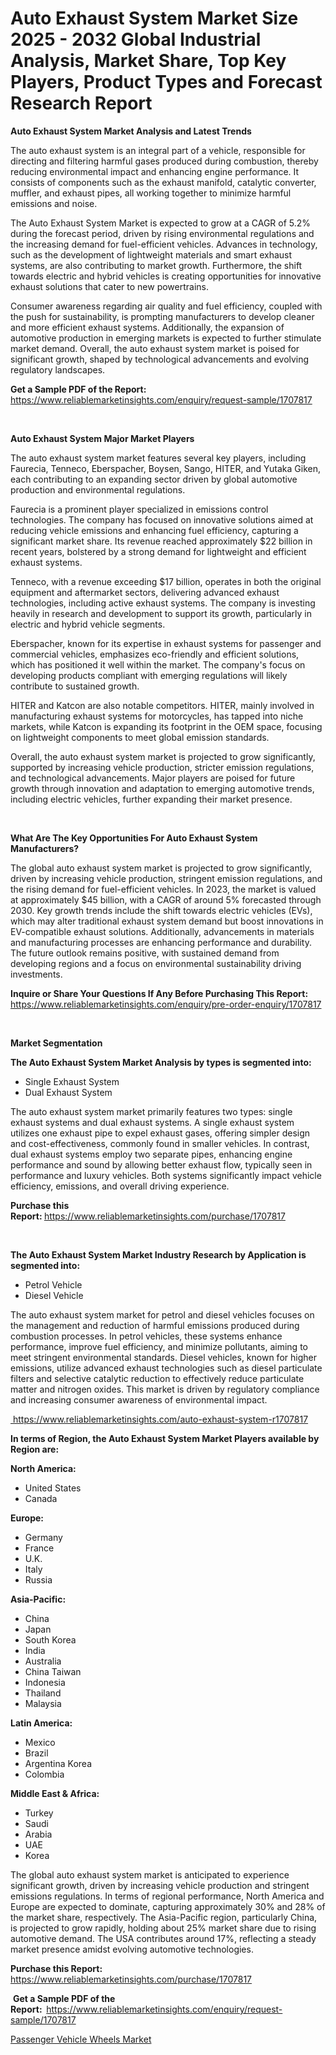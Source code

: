 <p><h1>Auto Exhaust System Market Size 2025 - 2032 Global Industrial Analysis, Market Share, Top Key Players, Product Types and Forecast Research Report</h1></p><p><strong>Auto Exhaust System Market Analysis and Latest Trends</strong></p>
<p><p>The auto exhaust system is an integral part of a vehicle, responsible for directing and filtering harmful gases produced during combustion, thereby reducing environmental impact and enhancing engine performance. It consists of components such as the exhaust manifold, catalytic converter, muffler, and exhaust pipes, all working together to minimize harmful emissions and noise. </p><p>The Auto Exhaust System Market is expected to grow at a CAGR of 5.2% during the forecast period, driven by rising environmental regulations and the increasing demand for fuel-efficient vehicles. Advances in technology, such as the development of lightweight materials and smart exhaust systems, are also contributing to market growth. Furthermore, the shift towards electric and hybrid vehicles is creating opportunities for innovative exhaust solutions that cater to new powertrains. </p><p>Consumer awareness regarding air quality and fuel efficiency, coupled with the push for sustainability, is prompting manufacturers to develop cleaner and more efficient exhaust systems. Additionally, the expansion of automotive production in emerging markets is expected to further stimulate market demand. Overall, the auto exhaust system market is poised for significant growth, shaped by technological advancements and evolving regulatory landscapes.</p></p>
<p><strong>Get a Sample PDF of the Report:&nbsp;</strong> <a href="https://www.reliablemarketinsights.com/enquiry/request-sample/1707817?utm_campaign=3184&utm_medium=2&utm_source=Github&utm_content=ia&utm_term=30032025&utm_id=auto-exhaust-system">https://www.reliablemarketinsights.com/enquiry/request-sample/1707817</a></p>
<p>&nbsp;</p>
<p><strong>Auto Exhaust System Major Market Players</strong></p>
<p><p>The auto exhaust system market features several key players, including Faurecia, Tenneco, Eberspacher, Boysen, Sango, HITER, and Yutaka Giken, each contributing to an expanding sector driven by global automotive production and environmental regulations.</p><p>Faurecia is a prominent player specialized in emissions control technologies. The company has focused on innovative solutions aimed at reducing vehicle emissions and enhancing fuel efficiency, capturing a significant market share. Its revenue reached approximately $22 billion in recent years, bolstered by a strong demand for lightweight and efficient exhaust systems.</p><p>Tenneco, with a revenue exceeding $17 billion, operates in both the original equipment and aftermarket sectors, delivering advanced exhaust technologies, including active exhaust systems. The company is investing heavily in research and development to support its growth, particularly in electric and hybrid vehicle segments.</p><p>Eberspacher, known for its expertise in exhaust systems for passenger and commercial vehicles, emphasizes eco-friendly and efficient solutions, which has positioned it well within the market. The company's focus on developing products compliant with emerging regulations will likely contribute to sustained growth.</p><p>HITER and Katcon are also notable competitors. HITER, mainly involved in manufacturing exhaust systems for motorcycles, has tapped into niche markets, while Katcon is expanding its footprint in the OEM space, focusing on lightweight components to meet global emission standards.</p><p>Overall, the auto exhaust system market is projected to grow significantly, supported by increasing vehicle production, stricter emission regulations, and technological advancements. Major players are poised for future growth through innovation and adaptation to emerging automotive trends, including electric vehicles, further expanding their market presence.</p></p>
<p>&nbsp;</p>
<p><strong>What Are The Key Opportunities For Auto Exhaust System Manufacturers?</strong></p>
<p><p>The global auto exhaust system market is projected to grow significantly, driven by increasing vehicle production, stringent emission regulations, and the rising demand for fuel-efficient vehicles. In 2023, the market is valued at approximately $45 billion, with a CAGR of around 5% forecasted through 2030. Key growth trends include the shift towards electric vehicles (EVs), which may alter traditional exhaust system demand but boost innovations in EV-compatible exhaust solutions. Additionally, advancements in materials and manufacturing processes are enhancing performance and durability. The future outlook remains positive, with sustained demand from developing regions and a focus on environmental sustainability driving investments.</p></p>
<p><strong>Inquire or Share Your Questions If Any Before Purchasing This Report:</strong> <a href="https://www.reliablemarketinsights.com/enquiry/pre-order-enquiry/1707817?utm_campaign=3184&utm_medium=2&utm_source=Github&utm_content=ia&utm_term=30032025&utm_id=auto-exhaust-system">https://www.reliablemarketinsights.com/enquiry/pre-order-enquiry/1707817</a></p>
<p>&nbsp;</p>
<p><strong>Market Segmentation</strong></p>
<p><strong>The Auto Exhaust System Market Analysis by types is segmented into:</strong></p>
<p><ul><li>Single Exhaust System</li><li>Dual Exhaust System</li></ul></p>
<p><p>The auto exhaust system market primarily features two types: single exhaust systems and dual exhaust systems. A single exhaust system utilizes one exhaust pipe to expel exhaust gases, offering simpler design and cost-effectiveness, commonly found in smaller vehicles. In contrast, dual exhaust systems employ two separate pipes, enhancing engine performance and sound by allowing better exhaust flow, typically seen in performance and luxury vehicles. Both systems significantly impact vehicle efficiency, emissions, and overall driving experience.</p></p>
<p><strong>Purchase this Report:&nbsp;</strong><a href="https://www.reliablemarketinsights.com/purchase/1707817?utm_campaign=3184&utm_medium=2&utm_source=Github&utm_content=ia&utm_term=30032025&utm_id=auto-exhaust-system">https://www.reliablemarketinsights.com/purchase/1707817</a></p>
<p>&nbsp;</p>
<p><strong>The Auto Exhaust System Market Industry Research by Application is segmented into:</strong></p>
<p><ul><li>Petrol Vehicle</li><li>Diesel Vehicle</li></ul></p>
<p><p>The auto exhaust system market for petrol and diesel vehicles focuses on the management and reduction of harmful emissions produced during combustion processes. In petrol vehicles, these systems enhance performance, improve fuel efficiency, and minimize pollutants, aiming to meet stringent environmental standards. Diesel vehicles, known for higher emissions, utilize advanced exhaust technologies such as diesel particulate filters and selective catalytic reduction to effectively reduce particulate matter and nitrogen oxides. This market is driven by regulatory compliance and increasing consumer awareness of environmental impact.</p></p>
<p><a href="https://www.reliablemarketinsights.com/auto-exhaust-system-r1707817?utm_campaign=3184&utm_medium=2&utm_source=Github&utm_content=ia&utm_term=30032025&utm_id=auto-exhaust-system">&nbsp;https://www.reliablemarketinsights.com/auto-exhaust-system-r1707817</a></p>
<p><strong>In terms of Region, the Auto Exhaust System Market Players available by Region are:</strong></p>
<p>
    <p> <strong> North America: </strong>
        <ul>
            <li>United States</li>
            <li>Canada</li>
        </ul>
        </p> 
    <p> <strong> Europe: </strong>
        <ul>
            <li>Germany</li>
            <li>France</li>
            <li>U.K.</li>
            <li>Italy</li>
            <li>Russia</li>
        </ul>
        </p> 
    <p> <strong> Asia-Pacific: </strong>
        <ul>
            <li>China</li>
            <li>Japan</li>
            <li>South Korea</li>
            <li>India</li>
            <li>Australia</li>
            <li>China Taiwan</li>
            <li>Indonesia</li>
            <li>Thailand</li>
            <li>Malaysia</li>
        </ul>
        </p> 
    <p> <strong> Latin America: </strong>
        <ul>
            <li>Mexico</li>
            <li>Brazil</li>
            <li>Argentina Korea</li>
            <li>Colombia</li>
        </ul>
        </p> 
    <p> <strong> Middle East & Africa: </strong>
        <ul>
            <li>Turkey</li>
            <li>Saudi</li>
            <li>Arabia</li>
            <li>UAE</li>
            <li>Korea</li>
        </ul>
    </p>
    </p>
<p><p>The global auto exhaust system market is anticipated to experience significant growth, driven by increasing vehicle production and stringent emissions regulations. In terms of regional performance, North America and Europe are expected to dominate, capturing approximately 30% and 28% of the market share, respectively. The Asia-Pacific region, particularly China, is projected to grow rapidly, holding about 25% market share due to rising automotive demand. The USA contributes around 17%, reflecting a steady market presence amidst evolving automotive technologies.</p></p>
<p><strong>Purchase this Report: </strong><a href="https://www.reliablemarketinsights.com/purchase/1707817?utm_campaign=3184&utm_medium=2&utm_source=Github&utm_content=ia&utm_term=30032025&utm_id=auto-exhaust-system">https://www.reliablemarketinsights.com/purchase/1707817</a></p>
<p>&nbsp;<strong>Get a Sample PDF of the Report:&nbsp;&nbsp;</strong><a href="https://www.reliablemarketinsights.com/enquiry/request-sample/1707817?utm_campaign=3184&utm_medium=2&utm_source=Github&utm_content=ia&utm_term=30032025&utm_id=auto-exhaust-system">https://www.reliablemarketinsights.com/enquiry/request-sample/1707817</a></p>
<p><strong></strong></p>
<p><p><a href="https://github.com/herakterroem/Market-Research-Report-List-1/blob/main/passenger-vehicle-wheels-market.md?utm_campaign=3184&utm_medium=2&utm_source=Github&utm_content=ia&utm_term=30032025&utm_id=auto-exhaust-system">Passenger Vehicle Wheels Market</a></p></p>